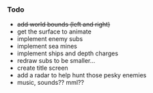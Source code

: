 ### Todo

* ~~add world bounds (left and right)~~
* get the surface to animate
* implement enemy subs
* implement sea mines
* implement ships and depth charges
* redraw subs to be smaller...
* create title screen
* add a radar to help hunt those pesky enemies
* music, sounds?? mml??